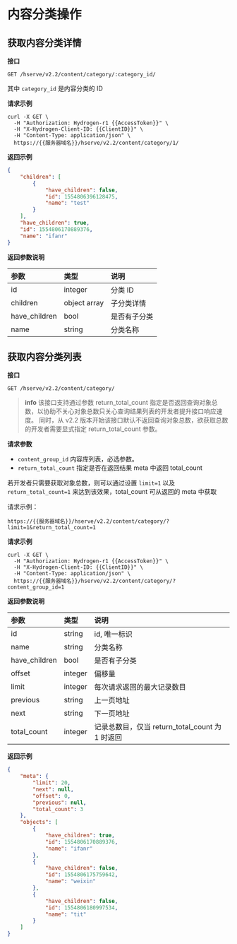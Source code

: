 # 内容分类操作

## 获取内容分类详情

**接口**

`GET /hserve/v2.2/content/category/:category_id/`

其中 `category_id` 是内容分类的 ID

**请求示例**
```shell
curl -X GET \
  -H "Authorization: Hydrogen-r1 {{AccessToken}}" \
  -H "X-Hydrogen-Client-ID: {{ClientID}}" \
  -H "Content-Type: application/json" \
  https://{{服务器域名}}/hserve/v2.2/content/category/1/
```

**返回示例**

```json
{
    "children": [
        {
            "have_children": false,
            "id": 1554806396128475,
            "name": "test"
        }
    ],
    "have_children": true,
    "id": 1554806170889376,
    "name": "ifanr"
}
```

**返回参数说明**

| 参数              | 类型      | 说明                       |
| :--------------- | :-------  | :-----------------------  |
| id               |  integer   | 分类 ID           |
| children         |  object array | 子分类详情    |
| have_children    |  bool    |  是否有子分类      |
| name             |  string   | 分类名称          |

## 获取内容分类列表

**接口**

`GET /hserve/v2.2/content/category/`

> **info**
> 该接口支持通过参数 return_total_count 指定是否返回查询对象总数，以协助不关心对象总数只关心查询结果列表的开发者提升接口响应速度。
同时，从 v2.2 版本开始该接口默认不返回查询对象总数，欲获取总数的开发者需要显式指定 return_total_count 参数。

**请求参数**

- `content_group_id` 内容库列表，必选参数。
- `return_total_count` 指定是否在返回结果 meta 中返回 total_count

若开发者只需要获取对象总数，则可以通过设置 `limit=1` 以及 `return_total_count=1` 来达到该效果，total_count 可从返回的 meta 中获取

请求示例：

```
https://{{服务器域名}}/hserve/v2.2/content/category/?limit=1&return_total_count=1
``` 

**请求示例**
```shell
curl -X GET \
  -H "Authorization: Hydrogen-r1 {{AccessToken}}" \
  -H "X-Hydrogen-Client-ID: {{ClientID}}" \
  -H "Content-Type: application/json" \
  https://{{服务器域名}}/hserve/v2.2/content/category/?content_group_id=1
```

**返回参数说明**

| 参数              | 类型      | 说明                       |
| :--------------- | :-------  | :-----------------------  |
| id               |  string   | id, 唯一标识               |
| name             |  string  | 分类名称                    |
| have_children    |  bool    |  是否有子分类               |
| offset           |  integer  |  偏移量                    |
| limit            |  integer  |  每次请求返回的最大记录数目    |
| previous         |  string   |  上一页地址                 |
| next             |  string   |  下一页地址                 |
| total_count      |  integer  |  记录总数目，仅当 return_total_count 为 1 时返回                 |


**返回示例**

```json
{
    "meta": {
        "limit": 20,
        "next": null,
        "offset": 0,
        "previous": null,
        "total_count": 3
    },
    "objects": [
        {
            "have_children": true,
            "id": 1554806170889376,
            "name": "ifanr"
        },
        {
            "have_children": false,
            "id": 1554806175759642,
            "name": "weixin"
        },
        {
            "have_children": false,
            "id": 1554806180997534,
            "name": "tit"
        }
    ]
}
```
